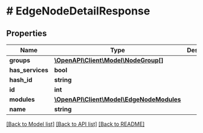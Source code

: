 # # EdgeNodeDetailResponse

## Properties

Name | Type | Description | Notes
------------ | ------------- | ------------- | -------------
**groups** | [**\OpenAPI\Client\Model\NodeGroup[]**](NodeGroup.md) |  |
**has_services** | **bool** |  |
**hash_id** | **string** |  |
**id** | **int** |  |
**modules** | [**\OpenAPI\Client\Model\EdgeNodeModules**](EdgeNodeModules.md) |  |
**name** | **string** |  |

[[Back to Model list]](../../README.md#models) [[Back to API list]](../../README.md#endpoints) [[Back to README]](../../README.md)
